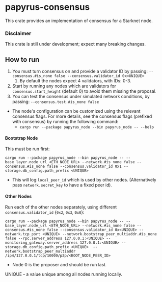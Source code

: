 # papyrus-consensus

This crate provides an implementation of consensus for a Starknet node.

### Disclaimer
This crate is still under development; expect many breaking changes.

## How to run
1. You must turn consensus on and provide a validator ID by passing: `--consensus.#is_none false --consensus.validator_id 0x<UNIQUE>`
    1. By default the nodes expect 4 validators, with IDs: 0-3.
2. Start by running any nodes which are validators for `consensus.start_height` (default 0) to avoid them missing the proposal.
3. You can test the consensus under simulated network conditions, by passing: `--consensus.test.#is_none false`
* The node's configuration can be customized using the relevant consensus flags. For more details, see the consensus flags (prefixed with consensus) by running the following command:
    * `cargo run --package papyrus_node --bin papyrus_node -- --help`

#### Bootstrap Node
This must be run first:
```
cargo run --package papyrus_node --bin papyrus_node -- --base_layer.node_url <ETH_NODE_URL> --network.#is_none false --consensus.#is_none false --consensus.validator_id 0x1 --storage.db_config.path_prefix <UNIQUE>
```
- This will log `local_peer_id` which is used by other nodes. (Alternatively pass `network.secret_key` to have a fixed peer id).

#### Other Nodes
Run each of the other nodes separately, using different `consensus.validator_id` {`0x2`, `0x3`, `0x0`}:

```
cargo run --package papyrus_node --bin papyrus_node -- --base_layer.node_url <ETH_NODE_URL> --network.#is_none false --consensus.#is_none false --consensus.validator_id 0x<UNIQUE> --network.tcp_port <UNIQUE> --network.bootstrap_peer_multiaddr.#is_none false --rpc.server_address 127.0.0.1:<UNIQUE> --monitoring_gateway.server_address 127.0.0.1:<UNIQUE> --storage.db_config.path_prefix <UNIQUE>  --network.bootstrap_peer_multiaddr /ip4/127.0.0.1/tcp/10000/p2p/<BOOT_NODE_PEER_ID> 
```
- Node 0 is the proposer and should be run last.

UNIQUE - a value unique among all nodes running locally.

